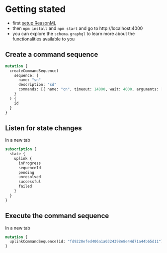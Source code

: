 # Getting stated

- first [setup ReasonML](https://reasonml.github.io/docs/en/installation)
- then `npm install` and `npm start` and go to http://localhost:4000
- you can explore the `schema.graphql` to learn more about the functionalities available to you

## Create a command sequence

```graphql
mutation {
  createCommandSequence(
    sequence: {
      name: "sn"
      description: "sd"
      commands: [{ name: "cn", timeout: 14000, wait: 4000, arguments: [] }]
    }
  ) {
    id
  }
}
```

## Listen for state changes

In a new tab

```graphql
subscription {
  state {
    uplink {
      inProgress
      sequenceId
      pending
      unresolved
      successful
      failed
    }
  }
}
```

## Execute the command sequence

In a new tab

```graphql
mutation {
  uplinkCommandSequence(id: "fd9220efed406a1a0324398e8e44d71a44b65d11")
}
```
